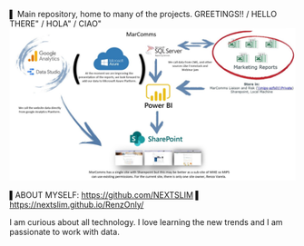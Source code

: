 ▌ Main repository, home to many of the projects.
GREETINGS!! / HELLO THERE" / HOLA" / CIAO"
![Header](https://github.com/NEXTSLIMMIPS/NEXTSLIMMIPS/blob/main/Data%20governace1.jpg "Header")

▌ABOUT MYSELF: https://github.com/NEXTSLIM ▌ https://nextslim.github.io/RenzOnly/

I am curious about all technology. I love learning the new trends and I am passionate to work with data.


